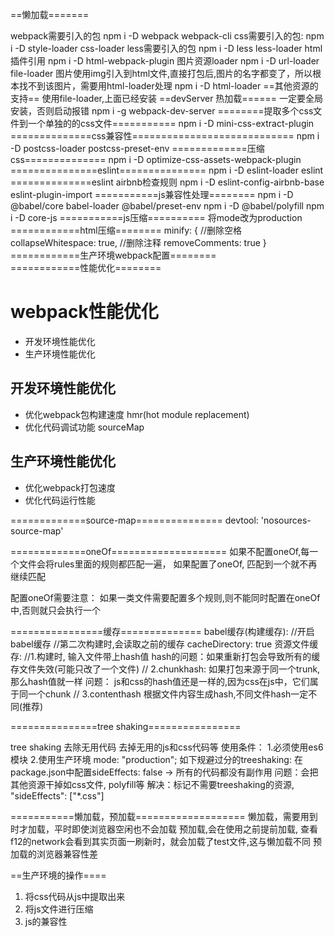 ==懒加载=======

webpack需要引入的包
npm i -D webpack webpack-cli 
css需要引入的包:
npm i -D style-loader css-loader
less需要引入的包
npm i -D less less-loader
html插件引用
npm i -D html-webpack-plugin
图片资源loader
npm i -D url-loader file-loader
图片使用img引入到html文件,直接打包后,图片的名字都变了，所以根本找不到该图片，需要用html-loader处理
npm i -D html-loader
==其他资源的支持==
使用file-loader,上面已经安装
==devServer 热加载======
一定要全局安装，否则启动报错
npm i -g webpack-dev-server 
========提取多个css文件到一个单独的的css文件===========
npm i -D mini-css-extract-plugin
==============css兼容性============================
npm i -D postcss-loader postcss-preset-env
=============压缩css==============
npm i -D optimize-css-assets-webpack-plugin
===============eslint===============
npm i -D eslint-loader eslint
==============eslint airbnb检查规则
npm i -D eslint-config-airbnb-base eslint-plugin-import
===========js兼容性处理========
npm i -D @babel/core babel-loader  @babel/preset-env
npm i -D @babel/polyfill
npm i -D core-js
===========js压缩==========
将mode改为production
============html压缩========
minify: {
				//删除空格
				collapseWhitespace: true,
				//删除注释
				removeComments: true
			}
 ============生产环境webpack配置========           
============性能优化========
# webpack性能优化
* 开发环境性能优化
* 生产环境性能优化
## 开发环境性能优化
* 优化webpack包构建速度 hmr(hot module replacement)
* 优化代码调试功能 sourceMap
## 生产环境性能优化
* 优化webpack打包速度
* 优化代码运行性能

=============source-map===============
devtool: 'nosources-source-map'

=============oneOf====================
如果不配置oneOf,每一个文件会将rules里面的规则都匹配一遍，
如果配置了oneOf, 匹配到一个就不再继续匹配

配置oneOf需要注意：
如果一类文件需要配置多个规则,则不能同时配置在oneOf中,否则就只会执行一个

================缓存==============
babel缓存(构建缓存):
  //开启babel缓存
  //第二次构建时,会读取之前的缓存
  cacheDirectory: true
资源文件缓存:
  //1.构建时, 输入文件带上hash值
     hash的问题：如果重新打包会导致所有的缓存文件失效(可能只改了一个文件)
  // 2.chunkhash: 如果打包来源于同一个trunk,那么hash值就一样 
     问题： js和css的hash值还是一样的,因为css在js中，它们属于同一个chunk
  // 3.contenthash 根据文件内容生成hash,不同文件hash一定不同(推荐)

===============tree shaking================

  tree shaking 去除无用代码
  去掉无用的js和css代码等
  使用条件：
    1.必须使用es6模块
    2.使用生产环境  mode: "production";
  如下规避过分的treeshaking:
  在package.json中配置sideEffects: false        -> 所有的代码都没有副作用
    问题：会把其他资源干掉如css文件, polyfill等
    解决：标记不需要treeshaking的资源, "sideEffects": ["*.css"] 

===========懒加载，预加载===================
 懒加载，需要用到时才加载，平时即使浏览器空闲也不会加载
预加载,会在使用之前提前加载, 查看f12的network会看到其实页面一刷新时，就会加载了test文件,这与懒加载不同
预加载的浏览器兼容性差

==生产环境的操作====

1. 将css代码从js中提取出来
2. 将js文件进行压缩
3. js的兼容性